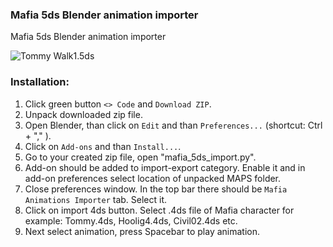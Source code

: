 ### Mafia 5ds Blender animation importer
Mafia 5ds Blender animation importer

<img src="https://i.postimg.cc/TPMnyKr2/tommy-walk.jpg" alt="Tommy Walk1.5ds">

### Installation:
1. Click green button `<> Code` and `Download ZIP`.
2. Unpack downloaded zip file.
3. Open Blender, than click on `Edit` and than `Preferences...`   (shortcut: Ctrl + "," ).
4. Click on `Add-ons` and than `Install...`.
5. Go to your created zip file, open "mafia_5ds_import.py".
6. Add-on should be added to import-export category. Enable it and in add-on preferences select location of unpacked MAPS folder.
7. Close preferences window. In the top bar there should be `Mafia Animations Importer` tab. Select it.
8. Click on import 4ds button. Select .4ds file of Mafia character for example: Tommy.4ds, Hoolig4.4ds, Civil02.4ds etc.
9. Next select animation, press Spacebar to play animation. 
